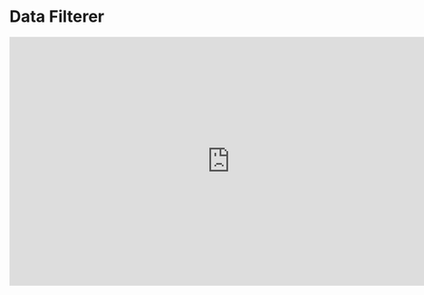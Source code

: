 # Data Filterer

<iframe src="https://miro.com/app/live-embed/uXjVPJVB6yU=/?moveToViewport=-16612,-5531,41372,18008&embedId=374770548576" scrolling="no" allowfullscreen width="777" height="440" frameborder="0"></iframe>
